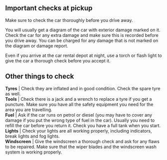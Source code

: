 ##  Important checks at pickup

Make sure to check the car thoroughly before you drive away.

You will usually get a diagram of the car with exterior damage marked on it.
Check the car for any extra damage and make sure this is recorded before you
drive away. You can be charged for any damage that is not marked on the
diagram or damage report.

Even if you arrive at the car rental depot at night, use a torch or flash
light to give the car a thorough check before you accept it.

**Other things to check**  
---  
**Tyres** |  Check they are inflated and in good condition.  Check the spare tyre as well.   
**Tools** |  Check there is a jack and a wrench to replace a tyre if you get a puncture.  Make sure you have all the safety equipment you need for the area you are travelling.   
**Fuel** |  Ask if the car runs on petrol or diesel (you may have to cover any damage if you put the wrong type of fuel in the car).  Usually you need to refill the car before you return it. Check you have a full tank when you start.   
**Lights** |  Check your lights are all working properly, including indicators, break lights and fog lights.   
**Windscreen** |  Give the windscreen a thorough check and ask for any flaws to be repaired. Make sure that the wiper blades and the windscreen wash system is working properly.   
  